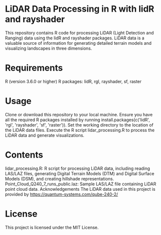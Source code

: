 # LiDAR Data Processing in R with lidR and rayshader
This repository contains R code for processing LiDAR (Light Detection and Ranging) data using the lidR and rayshader packages. LiDAR data is a valuable source of information for generating detailed terrain models and visualizing landscapes in three dimensions.

# Requirements
R (version 3.6.0 or higher)
R packages: lidR, rgl, rayshader, sf, raster

# Usage
Clone or download this repository to your local machine.
Ensure you have all the required R packages installed by running install.packages(c('lidR', 'rgl', 'rayshader', 'sf', 'raster')).
Set the working directory to the location of the LiDAR data files.
Execute the R script lidar_processing.R to process the LiDAR data and generate visualizations.

# Contents
lidar_processing.R: R script for processing LiDAR data, including reading LAS/LAZ files, generating Digital Terrain Models (DTM) and Digital Surface Models (DSM), and creating hillshade representations.
Point_Cloud_Q240_7_runs_public.laz: Sample LAS/LAZ file containing LiDAR point cloud data.
Acknowledgements
The LiDAR data used in this project is provided by https://quantum-systems.com/qube-240-2/
# License
This project is licensed under the MIT License.

